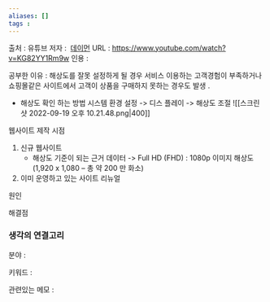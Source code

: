 ```yaml
---
aliases: []
tags : 
---
```


출처 : 유튜브
저자 :  [데이먼](https://www.youtube.com/c/DamonCho)
URL : https://www.youtube.com/watch?v=KG82YY1Rm9w
인용 : 

공부한 이유 : 해상도를 잘못 설정하게 될 경우 서비스 이용하는 고객경험이 부족하거나 쇼핑몰같은 사이트에서 고객이 상품을 구매하지 못하는 경우도 발생 .

- 해상도 확인 하는 방법 
시스템 환경 설정 -> 디스 플레이 -> 해상도 조절
![[스크린샷 2022-09-19 오후 10.21.48.png|400]]

웹사이트 제작 시점
1. 신규 웹사이트 
	- 해상도 기준이 되는 근거 데이터 -> Full HD (FHD) : 1080p 이미지 해상도 (1,920 x 1,080 – 총 약 200 만 화소)
2. 이미 운영하고 있는 사이트 리뉴얼




원인

해결점




### 생각의 연결고리
분야 :

키워드 :

관련있는 메모 :
